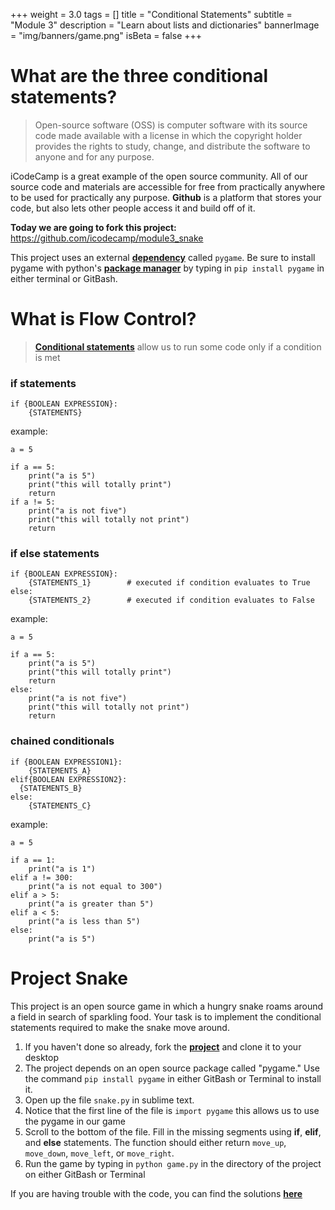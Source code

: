 +++
weight = 3.0
tags = []
title = "Conditional Statements"
subtitle = "Module 3"
description = "Learn about lists and dictionaries" 
bannerImage = "img/banners/game.png"
isBeta = false
+++


# What are the three conditional statements?

>
> Open-source software (OSS) is computer software with its source code made available with a license in which the copyright holder provides the rights to study, change, and distribute the software to anyone and for any purpose.
> 

iCodeCamp is a great example of the open source community. All of our source code and materials are accessible for free from practically anywhere to be used for practically any purpose. __Github__ is a platform that stores your code, but also lets other people access it and build off of it.

__Today we are going to fork this project:__ https://github.com/icodecamp/module3_snake

This project uses an external [__dependency__](https://askubuntu.com/questions/361741/what-are-dependencies) called `pygame`. Be sure to install pygame with python's [__package manager__](https://en.wikipedia.org/wiki/Package_manager) by typing in `pip install pygame` in either terminal or GitBash. 

# What is Flow Control?

> [__Conditional statements__](http://www.openbookproject.net/books/bpp4awd/ch04.html) allow us to run some code only if a condition is met

### if statements
~~~~
if {BOOLEAN EXPRESSION}:
    {STATEMENTS}
~~~~

example:

~~~~
a = 5

if a == 5:
    print("a is 5")
    print("this will totally print")
    return
if a != 5:
    print("a is not five")
    print("this will totally not print")
    return
~~~~


### if else statements
~~~~
if {BOOLEAN EXPRESSION}:
    {STATEMENTS_1}        # executed if condition evaluates to True
else:
    {STATEMENTS_2}        # executed if condition evaluates to False
~~~~

example:

~~~~
a = 5

if a == 5:
    print("a is 5")
    print("this will totally print")
    return
else:
    print("a is not five")
    print("this will totally not print")
    return
~~~~

### chained conditionals 

~~~~
if {BOOLEAN EXPRESSION1}:
    {STATEMENTS_A}
elif{BOOLEAN EXPRESSION2}:
  {STATEMENTS_B}
else:
    {STATEMENTS_C}
~~~~

example:

~~~~
a = 5

if a == 1:
    print("a is 1")
elif a != 300:
    print("a is not equal to 300")
elif a > 5:
    print("a is greater than 5")
elif a < 5:
    print("a is less than 5")
else:
    print("a is 5")
~~~~


# Project Snake

This project is an open source game in which a hungry snake roams around a field in search of sparkling food. Your task is to implement the conditional statements required to make the snake move around. 

1. If you haven't done so already, fork the [__project__](https://github.com/icodecamp/module3_snake) and clone it to your desktop
2. The project depends on an open source package called "pygame." Use the command `pip install pygame` in either GitBash or Terminal to install it. 
3. Open up the file `snake.py` in sublime text.
4. Notice that the first line of the file is `import pygame` this allows us to use the pygame in our game 
5. Scroll to the bottom of the file. Fill in the missing segments using __if__, __elif__, and __else__ statements. The function should either return `move_up`, `move_down`, `move_left`, or `move_right`.
7. Run the game by typing in `python game.py` in the directory of the project on either GitBash or Terminal

If you are having trouble with the code, you can find the solutions [__here__](https://github.com/icodecamp/module3_snake/blob/master/snake_solution.py)